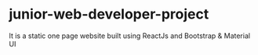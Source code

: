 # junior-web-developer-project
It is a static one page website built using ReactJs and Bootstrap &amp; Material UI
